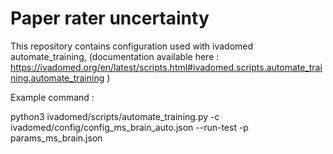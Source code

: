 # Paper rater uncertainty
This repository contains configuration used with ivadomed automate_training, (documentation available here : https://ivadomed.org/en/latest/scripts.html#ivadomed.scripts.automate_training.automate_training )

Example command :

python3 ivadomed/scripts/automate_training.py -c ivadomed/config/config_ms_brain_auto.json --run-test -p params_ms_brain.json
